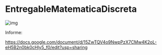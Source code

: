 # EntregableMatematicaDiscreta

![img](https://www.seminolehardrockhollywood.com/-/media/project/shrss/sga/casinos/hard-rock/hollywood/casino/poker/poker-cards-746x420.jpg?rev=993bcc69da874916bb7e9af2713c100e)


Informe:

https://docs.google.com/document/d/15ZwTQV4o9NwpPzX7CMw4K2oL-eH5B2n0bk0cHly5_f0/edit?usp=sharing

